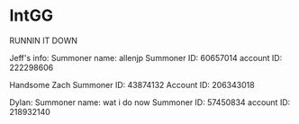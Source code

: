 # IntGG
RUNNIN IT DOWN

Jeff's info:
Summoner name: allenjp
Summoner ID: 60657014
account ID: 222298606

Handsome Zach
Summoner ID: 43874132
Account ID: 206343018

Dylan:
Summoner name: wat i do now
Summoner ID: 57450834
account ID: 218932140

